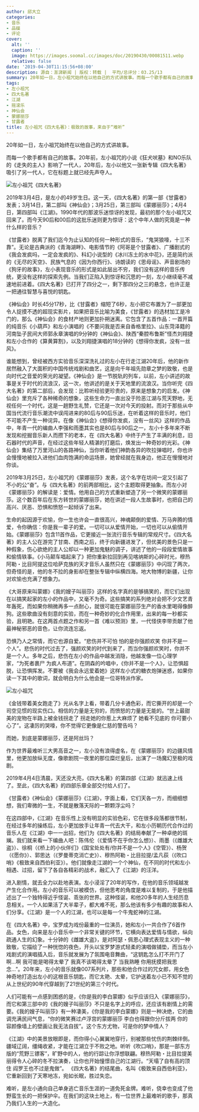 ```yaml
---
author: 邱大立
categories:
- 音乐
- 品碟
- 评论
cover:
  alt: ''
  caption: ''
  image: https://images.soomal.cc/images/doc/20190430/00081511.webp
  relative: false
date: '2019-04-30T11:15:56+08:00'
description: 源自：澎湃新闻 | 版权：转载 |  平均/总评分：03.25/13
summary: 20年如一日，左小祖咒始终在以他自己的方式讲故事。而每一个歌手都有自己的故事。20年前，左小祖咒的小说《狂犬吠墓》和NO乐队的《走失的主人》影响了一代人，20年后，左小以他又一张新专辑《四大名著》吸引了另一代人，它在标题上就已经先声夺人……
tags:
- 左小祖咒
- 四大名著
- 江湖
- 摇滚乐
- 神仙会
- 蒙娜丽莎
- 甘露者
title: 左小祖咒《四大名著》：极致的故事，来自于“难听”
---
```


20年如一日，左小祖咒始终在以他自己的方式讲故事。

而每一个歌手都有自己的故事。20年前，左小祖咒的小说《狂犬吠墓》和NO乐队的《走失的主人》影响了一代人，20年后，左小以他又一张新专辑《四大名著》吸引了另一代人，它在标题上就已经先声夺人。

![左小祖咒《四大名著》](https://images.soomal.cc/images/doc/20190430/00081510_01.webp)





2019年3月4日，是左小的49岁生日。这一天，《四大名著》的第一部《甘露者》发表；3月14日，第二部叫《神仙会》；3月25日，第三部叫《蒙娜丽莎》；4月4日，第四部叫《江湖》。1990年代的那波乐迷惊讶的发现，最初的那个左小祖咒又回来了。而今天90后和00后的这批乐迷则更为惊讶：这个中年人做的究竟是一种什么样的音乐？

《甘露者》脱离了我们迄今为止认知的任何一种形式的音乐，“鬼哭狼嚎，十三不靠”。无论是古典派的《青海湖畔》、电影情节的《阿哥是个甘露者》、广播剧式的《我会发疯吗，一定会发疯的》、科幻小说型的《冰川冻土的水中花》，还是简约派的《无尽的天空》、民族气息的《因为你西行》、诗朗读的《思母谣》、声音剧场的《狗牙的故事》，左小表现音乐的形式是如此层出不穷，我们没有这样的音乐传统，更没有这样的探索先例。当我们正陷入到惊讶和沉思的一刻，左小继续毫不减速地前进着。《四大名著》已打开了四分之一，剩下那四分之三的悬念，也许正是一把通往智慧与喜悦的钥匙。

《神仙会》时长45分17秒，比《甘露者》缩短了6秒，左小把它布置为了一部更加令人捉摸不透的超现实影片，如果把音乐比喻为美食，《甘露者》的选材加工是冷门的，那么《神仙会》的食材产地则更加扑朔迷离。它包含了五首作品：一首开篇的纯音乐《小葫芦》和左小演唱的《不要问我是否来自香格里拉》、山东菏泽籍的河南坠子民间大师郭永章演唱的9分钟的《神仙会》、陕西“秦腔布鲁斯”怪杰刘翔捷和左小合作的《算黄算割》，以及刘翔捷演唱的18分钟的《想得你发疯，没有一丝风》。

谁能想到，曾经被西方实验音乐深深洗礼过的左小在行走江湖20年后，他的新作居然融入了大面积的中国传统戏剧和曲艺，这是向千年祖先勋章之梦的致敬，也是向时代之音爱的荣光的凝望。《神仙会》是一节脱轨的列车，以前，左小讲述的故事是关于时代的流浪汉，这一次，他讲述的是关于天地里的流浪汉。当你听完《四大名著》的第二部后，会发现：比聆听经验更珍贵的，原来是想象力的启发。《神仙会》里充斥了各种稀奇的想象，这些生命力一直出没于险恶江湖与荒天野地，无视任何一个时代，这是一趟野生礼赞，它还是一次对今天的投射。而对于那些从中国当代流行音乐潮流中误闯进来的80后与90后乐迷，在听着这样的音乐时，他们不可能不产生一种诧异。在像《神仙会》《想得你发疯，没有一丝风》这样的作品中，年青一代的编曲人李强和雨墨其实也是80后与90后之一，左小十多年来不断发现和挖掘音乐新人而攒下的老本，在《四大名著》中终于产生了丰满的利息，旧石器时代的声音，在经过这些年轻人精湛的打磨后，焕发出一种奇妙的光彩。《神仙会》集结了万里河山的各路神仙，当你听着他们神韵各异的吹拉弹唱时，你也许会慢慢地被拉入进他们血肉饱满的命运场景，她曾经就在我身边，他正在慢慢地对你谈。

2019年3月25日，左小祖咒的《蒙娜丽莎》发表，这个名字在坊间一定又引起了不小的公“奋”。与《四大名著》的前两部相比，这个主题取得更抽象。而左小对《蒙娜丽莎》的解读是：爱情。他用自己的方式重新塑造了另一个微笑的蒙娜丽莎。这个数百年后在东方转世的蒙娜丽莎，她在讲述一段人生故事时，也把自己的高兴、厌恶、恐惧和愤怒一起倾诉了出来。

生命的起因源于欢愉，你一生也许会一直很高兴，神魂颠倒的爱情、万马奔腾的情爱，令你确信：你是我一辈子的爱。一切可以从爱情开始，一切也可以从偷情开始。《蒙娜丽莎》包含11首作品，它更接近一张流行音乐专辑的常规尺寸。《四大名著》的主人公在游完了甘南、西南之后，终于向新疆进发了，但优美的景色只是一种假象，伤心欲绝的主人公却以一种更加鬼魅的调子，讲述了他的一段段爱情故事和偷情轶事。《小马颠车唱起来了》把你重新拉回到再见喀纳斯的心碎时光，穆热阿勒・比目阿提这位哈萨克族的天才音乐人虽然只在《蒙娜丽莎》中闪现了两次，但奇怪的是，他的冬不拉的身影却在整张专辑中纵横四海。地大物博的新疆，让你对欢愉也充满了想象力。

《大哥原来叫蒙娜》《我的嫂子叫丽莎》这样的名字真的是够搞笑的，而它们出现在以搞笑起家的左小的作品中，又毫不为奇。这些搞笑的系列绝对会把不少文艺青年轰死，而如果你稍微再多一点耐心，就很可能在蒙娜丽莎生产的香水里喝得像醉狗。这些歌曲没有刻意的实验，而在一种奇妙的化合作用里，出来的每一秒都实验，且明艳。在这两首点题之作和另一首《难以预测》里，一代怪侠李带贡献了他最神秘邪恶的音色，让你流连忘返。

恐惧乃人之常情，而它也源自爱。“悲伤并不可怕 怕的是你强颜欢笑 你并不是一个人”。悲伤的时代过去了，强颜欢笑的时代到来了，而当你强颜欢笑时，你并不是一个人。多年之后，悲伤在左小的作品中越发消隐，他越发像一位心理学家，“为死者裹尸 为疯人布道”。在阴森的吟唱中，《你并不是一个人》，让恐惧超脱，让恐惧挥发。不要被《我会永远爱着她》这样左小式的糖衣炮弹迷惑，如果你读一下其中的歌词，就会明白为什么他会是一位哥特派作家。

![左小祖咒](https://images.soomal.cc/images/doc/20190430/00081511.webp)





《金钱带着美女跑走了》光从名字上看，带着几分卡通色彩，而它撕开的却是一个司空见惯的现实伤口。相信的力量是无穷的，而愤怒的力量是无能的。“世上最甜美的宠物在半路上被金钱拐走了 拐走她的你惹上大麻烦了 她看不见底的 你可要小心了”。这凄厉的哭嚎，你不觉得它更像是仁慈的警告吗？

而她，到底是蒙娜丽莎，还是阿丝玛？

作为世界最难听三大男高音之一，左小没有浪得虚名，在《蒙娜丽莎》的边疆风情里，他更加放纵无度，像歌剧院一夜里的那位糜烂皇后，出演了一场魔幻至极的戏剧。

2019年4月4日清晨，天还没大亮，《四大名著》的第四部《江湖》就迅速上线了。至此，《四大名著》的四部乐章全部交付给人们了。

《甘露者》《神仙会》《蒙娜丽莎》《江湖》，字面上看，它们天各一方，而细细想想，我们卑微的一生，不就是散落天际的一颗颗浮尘吗？

在这四部中，《江湖》在音乐性上没有明显的实验色彩，它在很多段落都很节制，在经过多年的操练后，左小更加放手让年青一代去大干，和左小历朝历代合作过的音乐人在《江湖》中一一出招，他们为《四大名著》的结局奉献了一种卓绝的斑斓。我们就来看一下编曲人吧：陈伟伦（《爱情不在乎你怎么想》）、雨墨（《雌雄大盗》）、徐桐（《桥上的小伙伴们》《国宝处处有/你并不是一个人》《空管》）、杨贺（《愿你》）、郭思达（《罗曼蒂克消亡史》）、穆热阿勒・比目拉提/孟凡荻（《吹口哨》《极致来自西伯利亚》）。他们就像走江湖的一个个神仙，在不同的时代和左小相遇、过招，留下了各自各精彩的战术，融汇入了《江湖》的汪洋。

进入剧情，就去全力以赴地表演。左小浸淫了20年的写作，在他的音乐领域越发产生化合作用。左小的音乐可以被模仿，但他思考的角度是难以复制的，于是他描述出了一个独特得近乎怪诞、乖张的世界。这种怪诞，和他20多年的人生经历息息相关。一个人如果活了大半辈子，都大难不死，那么他该有多少有趣的故事和人们分享。《江湖》是一个人的江湖，也可以是每一个牛鬼蛇神的江湖。

在《四大名著》中，宝罗成为戏份最重的一位演员，她和左小一共合作了6首作品。女色，向来是左小音乐中一个非常关键的环节，它横向表达爱情与情欲，纵向疏通人生的幻象。十分钟的《雌雄大盗》，是对阿瑟・佩恩心理式表现主义的一种致敬，它描绘了一种恍惚的夜色，开头以宝罗梦游式轻柔的演唱做铺垫，而当左小戏剧式的演唱插入后，音乐就发展为了氛围电音舞曲，“这钥匙怎么打不开门了啊…啊 我可能是喝得太晕了 我真不该喝得太晕了 当我熟睡 你用抚摸把我思念…”。20年来，左小的音乐就像007系列片，那些和他合作过的咒女郎，用女色神奇地打造出左小的这根音乐钥匙，而它太艳、太晕，它护送着左小已不知不觉的从上世纪的90年代穿越到了21世纪的第三个时代。

人们可能有一点感到困惑的是，《你是我的李白蒙娜》似乎应该归入《蒙娜丽莎》，而它和第三部中的《我的嫂子叫丽莎》不只是名字上的呼应，还应该有剧情上的需要。《我的嫂子叫丽莎》有一种凄美，《你是我的李白蒙娜》则是一种决绝，它的曲调充满民间气息，“你的微笑赛过卢浮宫的蒙娜丽莎 李白也得跟你分斤拔两 你的容颜像墙上的壁画让我无法自拔”。这个东方尤物，可是你的梦中情人？

《江湖》中的美景放眼即是，而你得小心翼翼地穿行，别被那些忧伤的荆棘绊倒。疆域辽阔，缰绳收紧，才能在江湖立于不败之地。听听《吹口哨》，那是一部东方版的“荒野三镖客”，旷野中的人，他的行踪让你浮想联翩。穆热阿勒・比目拉提美丽得令人心碎的冬不拉演奏，让你也开始憧憬自己的江湖行。“天塌了自有高的顶住 阎罗王也不过是鬼做”。
《四大名著》的结尾曲，名叫《极致来自西伯利亚》，它重新回到了天寒地冻，宛如长眠，胜过失恋。

难听，是左小通向自己单身逃亡音乐生涯的一道免死金牌。难听，侥幸也变成了他野蛮生长的一把保护伞。在我们的这块土地上，有一位世界上最难听的歌手，那真乃我们人生的一大造化。